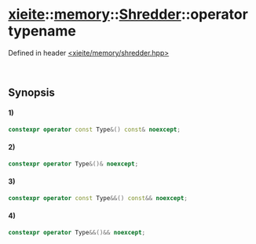 # [xieite](../../../../../../xieite.md)\:\:[memory](../../../../../../memory.md)\:\:[Shredder<Type>](../../../../shredder.md)\:\:operator typename
Defined in header [<xieite/memory/shredder.hpp>](../../../../../../../include/xieite/memory/shredder.hpp)

&nbsp;

## Synopsis
#### 1)
```cpp
constexpr operator const Type&() const& noexcept;
```
#### 2)
```cpp
constexpr operator Type&()& noexcept;
```
#### 3)
```cpp
constexpr operator const Type&&() const&& noexcept;
```
#### 4)
```cpp
constexpr operator Type&&()&& noexcept;
```
